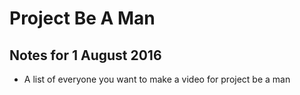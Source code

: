 Project Be A Man
=====
## Notes for 1 August 2016
* A list of everyone you want to make a video for project be a man
